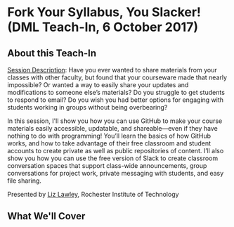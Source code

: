 # Fork Your Syllabus, You Slacker! (DML Teach-In, 6 October 2017)

## About this Teach-In

[Session Description](https://dml2017.dmlhub.net/schedule/): Have you ever wanted to share materials from your classes with other faculty, but found that your courseware made that nearly impossible? Or wanted a way to easily share your updates and modifications to someone else’s materials? Do you struggle to get students to respond to email? Do you wish you had better options for engaging with students working in groups without being overbearing? 

In this session, I'll show you how you can use GitHub to make your course materials easily accessible, updatable, and shareable—even if they have nothing to do with programming! You’ll learn the basics of how GitHub works, and how to take advantage of their free classroom and student accounts to create private as well as public repositories of content. I’ll also show you how you can use the free version of Slack to create classroom conversation spaces that support class-wide announcements, group conversations for project work, private messaging with students, and easy file sharing. 

Presented by [Liz Lawley](http://lawley.rit.edu/), Rochester Institute of Technology

## What We'll Cover
